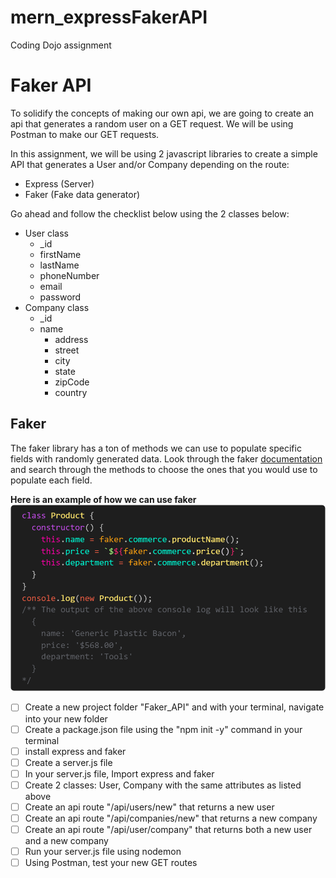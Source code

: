 # mern_expressFakerAPI
Coding Dojo assignment

# Faker API
To solidify the concepts of making our own api, we are going to create an api that generates a random user on a GET request. We will be using Postman to make our GET requests.



In this assignment, we will be using 2 javascript libraries to create a simple API that generates a User and/or Company depending on the route:

* Express (Server)
* Faker (Fake data generator)


Go ahead and follow the checklist below using the 2 classes below:

* User class
  * _id
  * firstName
  * lastName
  * phoneNumber
  * email
  * password
* Company class
  * _id
  * name
    * address
    * street
    * city
    * state
    * zipCode
    * country


## Faker
The faker library has a ton of methods we can use to populate specific fields with randomly generated data. Look through the faker [documentation](https://github.com/marak/Faker.js/) and search through the methods to choose the ones that you would use to populate each field.

**Here is an example of how we can use faker**
![Faker image](https://github.com/qidCoder/mern_expressFakerAPI/blob/main/assignment.png)

 - [ ] Create a new project folder "Faker_API" and with your terminal, navigate into your new folder
 - [ ] Create a package.json file using the "npm init -y" command in your terminal
 - [ ] install express and faker
 - [ ] Create a server.js file
 - [ ] In your server.js file, Import express and faker
 - [ ] Create 2 classes: User, Company with the same attributes as listed above
 - [ ] Create an api route "/api/users/new" that returns a new user
 - [ ] Create an api route "/api/companies/new" that returns a new company
 - [ ] Create an api route "/api/user/company" that returns both a new user and a new company
 - [ ] Run your server.js file using nodemon
 - [ ] Using Postman, test your new GET routes
